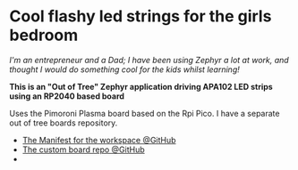 # Cool flashy led strings for the girls bedroom

*I'm an entrepreneur and a Dad; I have been using Zephyr a lot at work, 
and thought I would do something cool for the kids whilst learning!*

**This is an "Out of Tree" Zephyr application driving APA102 LED strips using an RP2040 based board**

Uses the Pimoroni Plasma board based on the Rpi Pico. I have a separate out of tree boards repository.

* [The Manifest for the workspace @GitHub](https://github.com/BiologIC-Colin/manifest_zephyr_home)
* [The custom board repo @GitHub](https://github.com/BiologIC-Colin/boards_zephyr_home)
* 